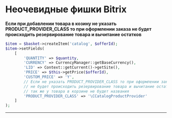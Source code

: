 # Неочевидные фишки Bitrix


**Если при добавлении товара в козину не указать PRODUCT_PROVIDER_CLASS то при оформлении заказа не будет происходить резервирование товара и вычитание остатков**
```php
$item = $basket->createItem('catalog', $offerId);
$item->setFields(
    [
        'QUANTITY' => $quantity,
        'CURRENCY' => CurrencyManager::getBaseCurrency(),
        'LID' => Context::getCurrent()->getSite(),
        'PRICE' => $this->getPrice($offerId),
        'CUSTOM_PRICE' => 'Y',
        // Если не указать PRODUCT_PROVIDER_CLASS то при оформлении заказа
        // не будет происходить резервирование товара и вычитание остатков
        // так же у товара в корзине не будет названия
        'PRODUCT_PROVIDER_CLASS' => '\CCatalogProductProvider'
    ]
);
```
------------
